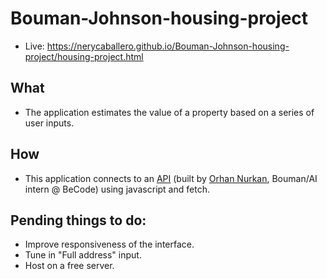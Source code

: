 # Bouman-Johnson-housing-project

- Live: https://nerycaballero.github.io/Bouman-Johnson-housing-project/housing-project.html

## What
- The application estimates the value of a property based on a series of user inputs.

## How
- This application connects to an [API](https://github.com/orhannurkan/API-deployment) (built by [Orhan Nurkan](https://github.com/orhannurkan), Bouman/AI intern @ BeCode) using javascript and fetch.


## Pending things to do:
- Improve responsiveness of the interface.
- Tune in "Full address" input.
- Host on a free server.
